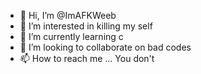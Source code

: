 - 👋 Hi, I’m @ImAFKWeeb
- 👀 I’m interested in killing my self
- 🌱 I’m currently learning c
- 💞️ I’m looking to collaborate on bad codes
- 📫 How to reach me ... You don't

<!---
ImAFKWeeb/ImAFKWeeb is a ✨ special ✨ repository because its `README.md` (this file) appears on your GitHub profile.
You can click the Preview link to take a look at your changes.
--->
